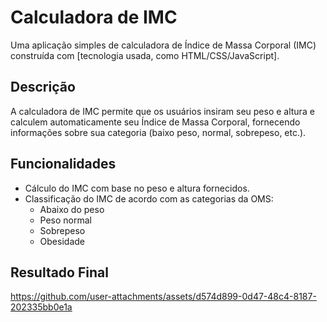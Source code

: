 # Calculadora de IMC

Uma aplicação simples de calculadora de Índice de Massa Corporal (IMC) construída com [tecnologia usada, como HTML/CSS/JavaScript].

## Descrição

A calculadora de IMC permite que os usuários insiram seu peso e altura e calculem automaticamente seu Índice de Massa Corporal, fornecendo informações sobre sua categoria (baixo peso, normal, sobrepeso, etc.).

## Funcionalidades
- Cálculo do IMC com base no peso e altura fornecidos.
 - Classificação do IMC de acordo com as categorias da OMS:
    - Abaixo do peso
    - Peso normal
    - Sobrepeso
    - Obesidade

## Resultado Final
https://github.com/user-attachments/assets/d574d899-0d47-48c4-8187-202335bb0e1a

